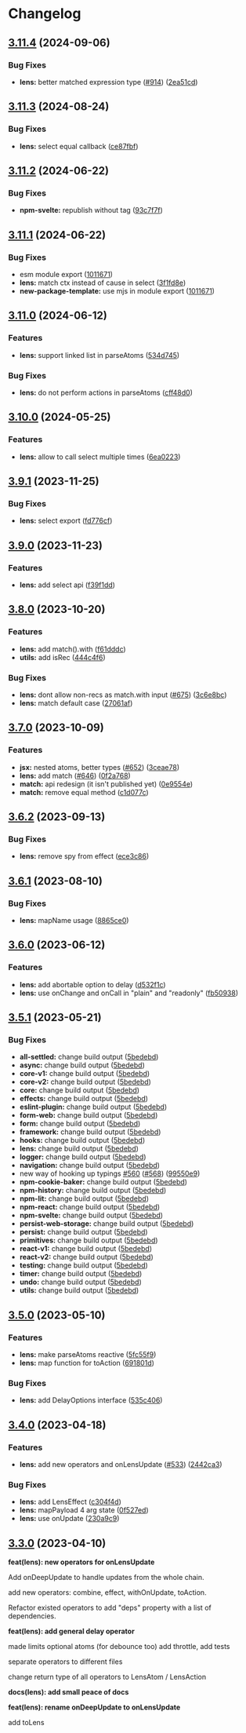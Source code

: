 # Changelog

## [3.11.4](https://github.com/artalar/reatom/compare/lens-v3.11.3...lens-v3.11.4) (2024-09-06)

### Bug Fixes

- **lens:** better matched expression type ([#914](https://github.com/artalar/reatom/issues/914)) ([2ea51cd](https://github.com/artalar/reatom/commit/2ea51cd509760fa8ecb6530dc51c602a93e08a13))

## [3.11.3](https://github.com/artalar/reatom/compare/lens-v3.11.2...lens-v3.11.3) (2024-08-24)

### Bug Fixes

- **lens:** select equal callback ([ce87fbf](https://github.com/artalar/reatom/commit/ce87fbfd0e7ef953e6c5156645c0aac77b20a952))

## [3.11.2](https://github.com/artalar/reatom/compare/lens-v3.11.1...lens-v3.11.2) (2024-06-22)

### Bug Fixes

- **npm-svelte:** republish without tag ([93c7f7f](https://github.com/artalar/reatom/commit/93c7f7f5ec58247b1b3aec854cd83b0a0ecd6a6c))

## [3.11.1](https://github.com/artalar/reatom/compare/lens-v3.11.0...lens-v3.11.1) (2024-06-22)

### Bug Fixes

- esm module export ([1011671](https://github.com/artalar/reatom/commit/10116719dd92d8102352a39e4ed772b8173d8668))
- **lens:** match ctx instead of cause in select ([3f1fd8e](https://github.com/artalar/reatom/commit/3f1fd8e21d457cc9f78d2a71ef9f8caa585fcf99))
- **new-package-template:** use mjs in module export ([1011671](https://github.com/artalar/reatom/commit/10116719dd92d8102352a39e4ed772b8173d8668))

## [3.11.0](https://github.com/artalar/reatom/compare/lens-v3.10.0...lens-v3.11.0) (2024-06-12)

### Features

- **lens:** support linked list in parseAtoms ([534d745](https://github.com/artalar/reatom/commit/534d74583af3890fe9ac18baf08b11c25dd1f957))

### Bug Fixes

- **lens:** do not perform actions in parseAtoms ([cff48d0](https://github.com/artalar/reatom/commit/cff48d060ae2a6a0afab4612353bac1926f39c21))

## [3.10.0](https://github.com/artalar/reatom/compare/lens-v3.9.1...lens-v3.10.0) (2024-05-25)

### Features

- **lens:** allow to call select multiple times ([6ea0223](https://github.com/artalar/reatom/commit/6ea022382ace846f5bb15abdf41bc35783764555))

## [3.9.1](https://github.com/artalar/reatom/compare/lens-v3.9.0...lens-v3.9.1) (2023-11-25)

### Bug Fixes

- **lens:** select export ([fd776cf](https://github.com/artalar/reatom/commit/fd776cf6a5ca36beb9e3581315abb8afe7ca2050))

## [3.9.0](https://github.com/artalar/reatom/compare/lens-v3.8.0...lens-v3.9.0) (2023-11-23)

### Features

- **lens:** add select api ([f39f1dd](https://github.com/artalar/reatom/commit/f39f1dd5434462f8466c892342dd8b6c29d70162))

## [3.8.0](https://github.com/artalar/reatom/compare/lens-v3.7.0...lens-v3.8.0) (2023-10-20)

### Features

- **lens:** add match().with ([f61dddc](https://github.com/artalar/reatom/commit/f61dddc858fda9921117acd472cc4e4e71cdd47e))
- **utils:** add isRec ([444c4f6](https://github.com/artalar/reatom/commit/444c4f6c528092a59bdd332218b3d42c88351999))

### Bug Fixes

- **lens:** dont allow non-recs as match.with input ([#675](https://github.com/artalar/reatom/issues/675)) ([3c6e8bc](https://github.com/artalar/reatom/commit/3c6e8bc1425cb0c5a6fbde4d78f81c1ab15c7cf9))
- **lens:** match default case ([27061af](https://github.com/artalar/reatom/commit/27061af1ac338f5223190d110cf6e090d884e203))

## [3.7.0](https://github.com/artalar/reatom/compare/lens-v3.6.2...lens-v3.7.0) (2023-10-09)

### Features

- **jsx:** nested atoms, better types ([#652](https://github.com/artalar/reatom/issues/652)) ([3ceae78](https://github.com/artalar/reatom/commit/3ceae788da52ff40a561ce5b2fc5371475fb7d7c))
- **lens:** add match ([#646](https://github.com/artalar/reatom/issues/646)) ([0f2a768](https://github.com/artalar/reatom/commit/0f2a7685dd797cac4c9fc882a8e24bc31f9503a6))
- **match:** api redesign (it isn't published yet) ([0e9554e](https://github.com/artalar/reatom/commit/0e9554e8e493b70912f6efd23c69731cfa60ebb8))
- **match:** remove equal method ([c1d077c](https://github.com/artalar/reatom/commit/c1d077c99944116a301f0cc0c24aade6a27e7351))

## [3.6.2](https://github.com/artalar/reatom/compare/lens-v3.6.1...lens-v3.6.2) (2023-09-13)

### Bug Fixes

- **lens:** remove spy from effect ([ece3c86](https://github.com/artalar/reatom/commit/ece3c8662a1fe69e8dc897b8ff252feb57cd5273))

## [3.6.1](https://github.com/artalar/reatom/compare/lens-v3.6.0...lens-v3.6.1) (2023-08-10)

### Bug Fixes

- **lens:** mapName usage ([8865ce0](https://github.com/artalar/reatom/commit/8865ce0654bf468e560ef3f238611f5168db5925))

## [3.6.0](https://github.com/artalar/reatom/compare/lens-v3.5.1...lens-v3.6.0) (2023-06-12)

### Features

- **lens:** add abortable option to delay ([d532f1c](https://github.com/artalar/reatom/commit/d532f1c0c3f207827136cd5804d57aa337e4665d))
- **lens:** use onChange and onCall in "plain" and "readonly" ([fb50938](https://github.com/artalar/reatom/commit/fb50938aba30ffefb99f570b894a58df489d2d44))

## [3.5.1](https://github.com/artalar/reatom/compare/lens-v3.5.0...lens-v3.5.1) (2023-05-21)

### Bug Fixes

- **all-settled:** change build output ([5bedebd](https://github.com/artalar/reatom/commit/5bedebda3a1ee92850d10f767686303b8ec2ba0e))
- **async:** change build output ([5bedebd](https://github.com/artalar/reatom/commit/5bedebda3a1ee92850d10f767686303b8ec2ba0e))
- **core-v1:** change build output ([5bedebd](https://github.com/artalar/reatom/commit/5bedebda3a1ee92850d10f767686303b8ec2ba0e))
- **core-v2:** change build output ([5bedebd](https://github.com/artalar/reatom/commit/5bedebda3a1ee92850d10f767686303b8ec2ba0e))
- **core:** change build output ([5bedebd](https://github.com/artalar/reatom/commit/5bedebda3a1ee92850d10f767686303b8ec2ba0e))
- **effects:** change build output ([5bedebd](https://github.com/artalar/reatom/commit/5bedebda3a1ee92850d10f767686303b8ec2ba0e))
- **eslint-plugin:** change build output ([5bedebd](https://github.com/artalar/reatom/commit/5bedebda3a1ee92850d10f767686303b8ec2ba0e))
- **form-web:** change build output ([5bedebd](https://github.com/artalar/reatom/commit/5bedebda3a1ee92850d10f767686303b8ec2ba0e))
- **form:** change build output ([5bedebd](https://github.com/artalar/reatom/commit/5bedebda3a1ee92850d10f767686303b8ec2ba0e))
- **framework:** change build output ([5bedebd](https://github.com/artalar/reatom/commit/5bedebda3a1ee92850d10f767686303b8ec2ba0e))
- **hooks:** change build output ([5bedebd](https://github.com/artalar/reatom/commit/5bedebda3a1ee92850d10f767686303b8ec2ba0e))
- **lens:** change build output ([5bedebd](https://github.com/artalar/reatom/commit/5bedebda3a1ee92850d10f767686303b8ec2ba0e))
- **logger:** change build output ([5bedebd](https://github.com/artalar/reatom/commit/5bedebda3a1ee92850d10f767686303b8ec2ba0e))
- **navigation:** change build output ([5bedebd](https://github.com/artalar/reatom/commit/5bedebda3a1ee92850d10f767686303b8ec2ba0e))
- new way of hooking up typings [#560](https://github.com/artalar/reatom/issues/560) ([#568](https://github.com/artalar/reatom/issues/568)) ([99550e9](https://github.com/artalar/reatom/commit/99550e98c34df7efd8431282a868a0483bed5dc8))
- **npm-cookie-baker:** change build output ([5bedebd](https://github.com/artalar/reatom/commit/5bedebda3a1ee92850d10f767686303b8ec2ba0e))
- **npm-history:** change build output ([5bedebd](https://github.com/artalar/reatom/commit/5bedebda3a1ee92850d10f767686303b8ec2ba0e))
- **npm-lit:** change build output ([5bedebd](https://github.com/artalar/reatom/commit/5bedebda3a1ee92850d10f767686303b8ec2ba0e))
- **npm-react:** change build output ([5bedebd](https://github.com/artalar/reatom/commit/5bedebda3a1ee92850d10f767686303b8ec2ba0e))
- **npm-svelte:** change build output ([5bedebd](https://github.com/artalar/reatom/commit/5bedebda3a1ee92850d10f767686303b8ec2ba0e))
- **persist-web-storage:** change build output ([5bedebd](https://github.com/artalar/reatom/commit/5bedebda3a1ee92850d10f767686303b8ec2ba0e))
- **persist:** change build output ([5bedebd](https://github.com/artalar/reatom/commit/5bedebda3a1ee92850d10f767686303b8ec2ba0e))
- **primitives:** change build output ([5bedebd](https://github.com/artalar/reatom/commit/5bedebda3a1ee92850d10f767686303b8ec2ba0e))
- **react-v1:** change build output ([5bedebd](https://github.com/artalar/reatom/commit/5bedebda3a1ee92850d10f767686303b8ec2ba0e))
- **react-v2:** change build output ([5bedebd](https://github.com/artalar/reatom/commit/5bedebda3a1ee92850d10f767686303b8ec2ba0e))
- **testing:** change build output ([5bedebd](https://github.com/artalar/reatom/commit/5bedebda3a1ee92850d10f767686303b8ec2ba0e))
- **timer:** change build output ([5bedebd](https://github.com/artalar/reatom/commit/5bedebda3a1ee92850d10f767686303b8ec2ba0e))
- **undo:** change build output ([5bedebd](https://github.com/artalar/reatom/commit/5bedebda3a1ee92850d10f767686303b8ec2ba0e))
- **utils:** change build output ([5bedebd](https://github.com/artalar/reatom/commit/5bedebda3a1ee92850d10f767686303b8ec2ba0e))

## [3.5.0](https://github.com/artalar/reatom/compare/lens-v3.4.0...lens-v3.5.0) (2023-05-10)

### Features

- **lens:** make parseAtoms reactive ([5fc55f9](https://github.com/artalar/reatom/commit/5fc55f956ab010118dbbae5354fc53d5c5c72236))
- **lens:** map function for toAction ([691801d](https://github.com/artalar/reatom/commit/691801d675bb9d62b15e46b923cd12f19ebb4de6))

### Bug Fixes

- **lens:** add DelayOptions interface ([535c406](https://github.com/artalar/reatom/commit/535c40685a03655c074f8e165c38e9f097bf06db))

## [3.4.0](https://github.com/artalar/reatom/compare/lens-v3.3.3...lens-v3.4.0) (2023-04-18)

### Features

- **lens:** add new operators and onLensUpdate ([#533](https://github.com/artalar/reatom/issues/533)) ([2442ca3](https://github.com/artalar/reatom/commit/2442ca34b6ab1fdc0c0aff52d18e85999e6de607))

### Bug Fixes

- **lens:** add LensEffect ([c304f4d](https://github.com/artalar/reatom/commit/c304f4d5a6d5230a906fdad3891043c5f1543a63))
- **lens:** mapPayload 4 arg state ([0f527ed](https://github.com/artalar/reatom/commit/0f527ed66a9b1f7d622f17fa77d995652edfe7d7))
- **lens:** use onUpdate ([230a9c9](https://github.com/artalar/reatom/commit/230a9c9f920273d16eae67344acc309ad583f068))

## [3.3.0](https://github.com/artalar/reatom/compare/lens-v3.2.0...lens-v3.3.0) (2023-04-10)

**feat(lens): new operators for onLensUpdate**

Add onDeepUpdate to handle updates from the whole chain.

add new operators: combine, effect, withOnUpdate, toAction.

Refactor existed operators to add "deps" property with a list of dependencies.

**feat(lens): add general delay operator**

made limits optional atoms (for debounce too) add throttle, add tests

separate operators to different files

change return type of all operators to LensAtom / LensAction

**docs(lens): add small peace of docs**

**feat(lens): rename onDeepUpdate to onLensUpdate**

add toLens

